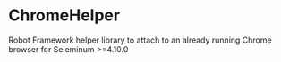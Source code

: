 # ChromeHelper
Robot Framework helper library to attach to an already running Chrome browser for Seleminum >=4.10.0
